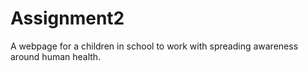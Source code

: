 # Assignment2
A webpage for a children in school to work with spreading awareness around human health. 

